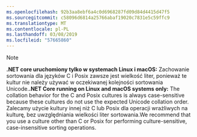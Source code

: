 ```yaml
---
ms.openlocfilehash: 92b3aa8ebf6a4c0d6968287fd09d84d4415d47f5
ms.sourcegitcommit: c58096d6814a25766abaf19020c7831e5c59ffc9
ms.translationtype: MT
ms.contentlocale: pl-PL
ms.lasthandoff: 03/08/2019
ms.locfileid: "57665860"
---
```

> [!NOTE]
> <span data-ttu-id="ff535-101">**.NET core uruchomiony tylko w systemach Linux i macOS:** Zachowanie sortowania dla języków C i Posix zawsze jest wielkość liter, ponieważ te kultur nie należy używać w oczekiwanej kolejności sortowania Unicode.</span><span class="sxs-lookup"><span data-stu-id="ff535-101">**.NET Core running on Linux and macOS systems only:** The collation behavior for the C and Posix cultures is always case-sensitive because these cultures do not use the expected Unicode collation order.</span></span> <span data-ttu-id="ff535-102">Zalecamy użycie kultury innej niż C lub Posix dla operacji wrażliwych na kulturę, bez uwzględniania wielkości liter sortowania.</span><span class="sxs-lookup"><span data-stu-id="ff535-102">We recommend that you use a culture other than C or Posix for performing culture-sensitive, case-insensitive sorting operations.</span></span>  
